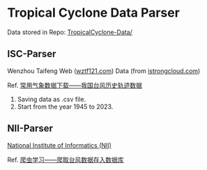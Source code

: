 # Tropical Cyclone Data Parser

Data stored in Repo: [TropicalCyclone-Data/](https://github.com/lzcapp/TropicalCyclone-Data/)

## ISC-Parser
Wenzhou Taifeng Web ([wztf121.com](http://www.wztf121.com/)) Data (from [istrongcloud.com](http://www.istrongcloud.com/))

Ref. [常用气象数据下载——我国台风历史轨迹数据](https://www.heywhale.com/mw/project/5f5453cb0906db003c774aca)

1. Saving data as .csv file.
2. Start from the year 1945 to 2023.

## NII-Parser

[National Institute of Informatics (NII)](https://www.nii.ac.jp/)

Ref. [爬虫学习——爬取台风数据存入数据库](https://blog.csdn.net/qq_21567935/article/details/89422226)
